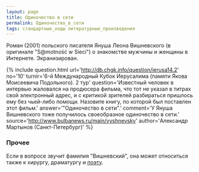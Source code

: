 ```yaml
---
layout: page
title: Одиночество в сети
permalink: Одиночество_в_сети
tags: стандартные_ходы литературные_произведения
---
```

Роман (2001) польского писателя Януша Леона Вишневского (в оригинале "S@motność w Sieci") о знакомстве мужчины и женщины в Интернете. Экранизирован.

{% include question.html
url='http://db.chgk.info/question/ierusa14.2'
no='10'
turnir='6-й Международный Кубок Иерусалима (памяти Якова Моисеевича Подольного). 2 тур'
question='Известный человек в интервью жаловался на продюсера фильма, что тот не указал в титрах свой электронный адрес, и с критикой зрителей разбираться пришлось ему без чьей-либо помощи. Назовите книгу, по которой был поставлен этот фильм.'
answer='"Одиночество в сети".'
comment='У Януша Вишневского тоже получилось своеобразное одиночество в сети.'
source='http://www.bulbanews.ru/main/vyshnevsky'
author='Александр Мартынов (Санкт-Петербург)'
 %}

### Прочее 
Если в вопросе звучит фамилия "Вишневский", она может относиться также к хирургу, драматургу и [поэту](../Одностишие).
 